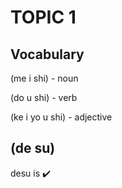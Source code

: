 # TOPIC 1

## Vocabulary

(me i shi) - noun

(do u shi) - verb

(ke i yo u shi) - adjective

## (de su) 

desu is :heavy_check_mark:
